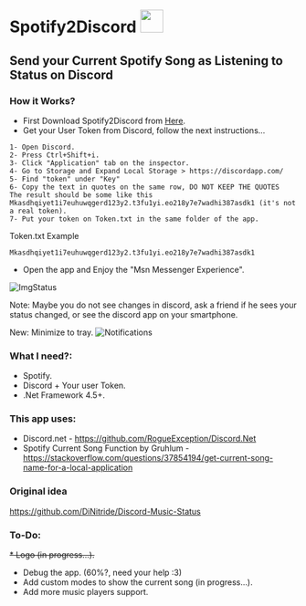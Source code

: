 
# Spotify2Discord <img src="https://i.imgur.com/noMinQN.png" width="40"> 
## Send your Current Spotify Song as Listening to Status on Discord

### How it Works?
- First Download Spotify2Discord from [Here](https://github.com/SonryP/Spotify2Discord/releases).
- Get your User Token from Discord, follow the next instructions...
```
1- Open Discord. 
2- Press Ctrl+Shift+i.
3- Click "Application" tab on the inspector.
4- Go to Storage and Expand Local Storage > https://discordapp.com/
5- Find "token" under "Key"
6- Copy the text in quotes on the same row, DO NOT KEEP THE QUOTES                                 
The result should be some like this Mkasdhqiyet1i7euhuwqgerd123y2.t3fu1yi.eo218y7e7wadhi387asdk1 (it's not a real token).
7- Put your token on Token.txt in the same folder of the app.
```
Token.txt Example
```
Mkasdhqiyet1i7euhuwqgerd123y2.t3fu1yi.eo218y7e7wadhi387asdk1
```
- Open the app and Enjoy the "Msn Messenger Experience".

![ImgStatus](https://i.imgur.com/6DkRfdM.png)

Note: Maybe you do not see changes in discord, ask a friend if he sees your status changed, or see the discord app on your smartphone.

New: Minimize to tray.
![Notifications](https://i.imgur.com/SuwlNPM.png)

### What I need?:
* Spotify.
* Discord + Your user Token.
* .Net Framework 4.5+.

### This app uses:
* Discord.net - https://github.com/RogueException/Discord.Net
* Spotify Current Song Function by Gruhlum - https://stackoverflow.com/questions/37854194/get-current-song-name-for-a-local-application

### Original idea
https://github.com/DiNitride/Discord-Music-Status

### To-Do:
~~* Logo (in progress...).~~
* Debug the app. (60%?, need your help :3)
* Add custom modes to show the current song (in progress...).
* Add more music players support.
